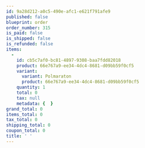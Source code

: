 ```yaml
---
id: 9a28d212-a0c5-490e-afc1-e621f791afe9
published: false
blueprint: order
order_number: 315
is_paid: false
is_shipped: false
is_refunded: false
items:
  -
    id: cb5c7af0-bc81-4897-9308-baa7fdd82018
    product: 66e767a9-ee34-4dc4-8681-d09bb59f0cf5
    variant:
      variant: Polmaraton
      product: 66e767a9-ee34-4dc4-8681-d09bb59f0cf5
    quantity: 1
    total: 0
    tax: null
    metadata: {  }
grand_total: 0
items_total: 0
tax_total: 0
shipping_total: 0
coupon_total: 0
title: ' '
---
```

